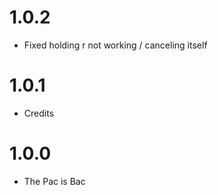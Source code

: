 # 1.0.2

- Fixed holding r not working / canceling itself

# 1.0.1

- Credits

# 1.0.0

- The Pac is Bac